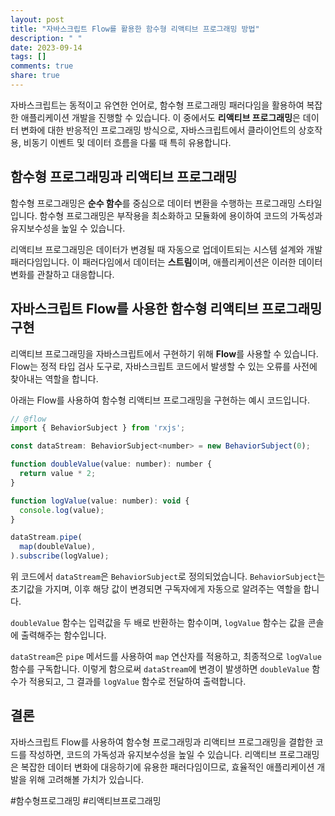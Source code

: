 ```yaml
---
layout: post
title: "자바스크립트 Flow를 활용한 함수형 리액티브 프로그래밍 방법"
description: " "
date: 2023-09-14
tags: []
comments: true
share: true
---
```


자바스크립트는 동적이고 유연한 언어로, 함수형 프로그래밍 패러다임을 활용하여 복잡한 애플리케이션 개발을 진행할 수 있습니다. 이 중에서도 **리액티브 프로그래밍**은 데이터 변화에 대한 반응적인 프로그래밍 방식으로, 자바스크립트에서 클라이언트의 상호작용, 비동기 이벤트 및 데이터 흐름을 다룰 때 특히 유용합니다.

## 함수형 프로그래밍과 리액티브 프로그래밍

함수형 프로그래밍은 **순수 함수**를 중심으로 데이터 변환을 수행하는 프로그래밍 스타일입니다. 함수형 프로그래밍은 부작용을 최소화하고 모듈화에 용이하여 코드의 가독성과 유지보수성을 높일 수 있습니다.

리액티브 프로그래밍은 데이터가 변경될 때 자동으로 업데이트되는 시스템 설계와 개발 패러다임입니다. 이 패러다임에서 데이터는 **스트림**이며, 애플리케이션은 이러한 데이터 변화를 관찰하고 대응합니다.

## 자바스크립트 Flow를 사용한 함수형 리액티브 프로그래밍 구현

리액티브 프로그래밍을 자바스크립트에서 구현하기 위해 **Flow**를 사용할 수 있습니다. Flow는 정적 타입 검사 도구로, 자바스크립트 코드에서 발생할 수 있는 오류를 사전에 찾아내는 역할을 합니다.

아래는 Flow를 사용하여 함수형 리액티브 프로그래밍을 구현하는 예시 코드입니다.

```javascript
// @flow
import { BehaviorSubject } from 'rxjs';

const dataStream: BehaviorSubject<number> = new BehaviorSubject(0);

function doubleValue(value: number): number {
  return value * 2;
}

function logValue(value: number): void {
  console.log(value);
}

dataStream.pipe(
  map(doubleValue),
).subscribe(logValue);
```

위 코드에서 `dataStream`은 `BehaviorSubject`로 정의되었습니다. `BehaviorSubject`는 초기값을 가지며, 이후 해당 값이 변경되면 구독자에게 자동으로 알려주는 역할을 합니다.

`doubleValue` 함수는 입력값을 두 배로 반환하는 함수이며, `logValue` 함수는 값을 콘솔에 출력해주는 함수입니다.

`dataStream`은 `pipe` 메서드를 사용하여 `map` 연산자를 적용하고, 최종적으로 `logValue` 함수를 구독합니다. 이렇게 함으로써 `dataStream`에 변경이 발생하면 `doubleValue` 함수가 적용되고, 그 결과를 `logValue` 함수로 전달하여 출력합니다.

## 결론

자바스크립트 Flow를 사용하여 함수형 프로그래밍과 리액티브 프로그래밍을 결합한 코드를 작성하면, 코드의 가독성과 유지보수성을 높일 수 있습니다. 리액티브 프로그래밍은 복잡한 데이터 변화에 대응하기에 유용한 패러다임이므로, 효율적인 애플리케이션 개발을 위해 고려해볼 가치가 있습니다.

#함수형프로그래밍 #리액티브프로그래밍